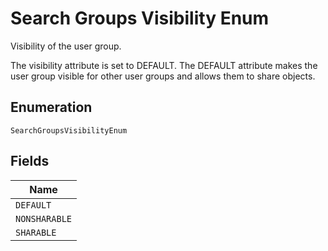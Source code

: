 
# Search Groups Visibility Enum

Visibility of the user group.

The visibility attribute is set to DEFAULT. The DEFAULT attribute makes the user group visible for other user groups and allows them to share objects.

## Enumeration

`SearchGroupsVisibilityEnum`

## Fields

| Name |
|  --- |
| `DEFAULT` |
| `NONSHARABLE` |
| `SHARABLE` |

